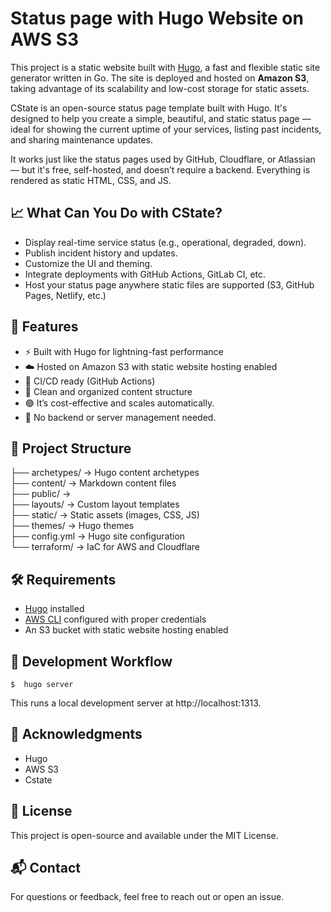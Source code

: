 # Status page with Hugo Website on AWS S3

This project is a static website built with [Hugo](https://gohugo.io/), a fast and flexible static site generator written in Go. The site is deployed and hosted on **Amazon S3**, taking advantage of its scalability and low-cost storage for static assets.

CState is an open-source status page template built with Hugo. It's designed to help you create a simple, beautiful, and static status page — ideal for showing the current uptime of your services, listing past incidents, and sharing maintenance updates.

It works just like the status pages used by GitHub, Cloudflare, or Atlassian — but it's free, self-hosted, and doesn’t require a backend. Everything is rendered as static HTML, CSS, and JS.

## 📈 What Can You Do with CState?
- Display real-time service status (e.g., operational, degraded, down).
- Publish incident history and updates.
- Customize the UI and theming.
- Integrate deployments with GitHub Actions, GitLab CI, etc.
- Host your status page anywhere static files are supported (S3, GitHub Pages, Netlify, etc.)

## 🚀 Features

- ⚡ Built with Hugo for lightning-fast performance
- ☁️ Hosted on Amazon S3 with static website hosting enabled
- 🔁 CI/CD ready (GitHub Actions)
- 📂 Clean and organized content structure
- 🟢 It’s cost-effective and scales automatically.
- 🧘 No backend or server management needed.


## 📁 Project Structure

├── archetypes/         -> Hugo content archetypes  
├── content/            -> Markdown content files    
├── public/             ->   
├── layouts/            -> Custom layout templates  
├── static/             -> Static assets (images, CSS, JS)  
├── themes/             -> Hugo themes  
├── config.yml          -> Hugo site configuration  
└── terraform/          -> IaC for AWS and Cloudflare


## 🛠️ Requirements

- [Hugo](https://gohugo.io/getting-started/installing/) installed
- [AWS CLI](https://aws.amazon.com/cli/) configured with proper credentials
- An S3 bucket with static website hosting enabled 


## 🧪 Development Workflow
```
$  hugo server
```

This runs a local development server at http://localhost:1313.


## 🙌 Acknowledgments

- Hugo
- AWS S3
- Cstate


## 📄 License
This project is open-source and available under the MIT License.


## 📬 Contact
For questions or feedback, feel free to reach out or open an issue.